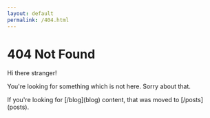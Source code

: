 ```yaml
---
layout: default
permalink: /404.html
---
```


<div class="post">
  <h1>404 Not Found</h1>
  <p>Hi there stranger!</p>
  <p>You're looking for something which is not here. Sorry about that.</p>
  <p>If you're looking for [/blog](blog) content, that was moved to [/posts](posts).</p>
</div>
